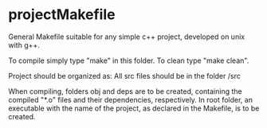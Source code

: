# projectMakefile
General Makefile suitable for any simple c++ project,
developed on unix with g++.

To compile simply type "make" in this folder.
To clean type "make clean".

Project should be organized as:
All src files should be in the folder /src

When compiling, folders obj and deps are to be created, containing
the compiled "*.o" files and their dependencies, respectively.
In root folder, an executable with the name of the project,
as declared in the Makefile, is to be created.
